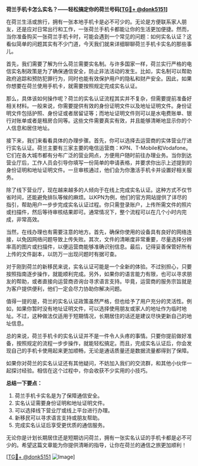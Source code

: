 **荷兰手机卡怎么实名？——轻松搞定你的荷兰号码[[TG💪+ @donk5151](https://t.me/s/donk5151)]**

在荷兰生活或旅行，拥有一张本地手机卡是必不可少的。无论是方便联系家人朋友，还是应对日常出行和工作，一张荷兰手机卡都能让你的生活更加便捷。然而，当你准备购买一张荷兰手机卡时，可能会遇到一个常见的问题：如何实名认证？这看似简单的问题其实有不少门道，今天我们就来详细聊聊荷兰手机卡实名的那些事儿。

首先，我们需要了解为什么荷兰需要实名制。与许多国家一样，荷兰实行严格的电信实名制政策是为了确保通信安全，防止非法活动的发生。比如，实名制可以帮助政府追踪和预防犯罪行为，同时也能有效保护用户的隐私和财产安全。因此，如果你想要在荷兰使用手机卡，就需要按照规定完成实名认证。

那么，具体该如何操作呢？荷兰的实名认证流程其实并不复杂，但需要提前准备好相关材料。一般来说，你需要提供有效的身份证明文件以及地址证明文件。身份证明文件包括护照、身份证或者居留证等；而地址证明文件则可以是水电费账单、银行对账单或者是租房合同等。这些文件需要真实有效，并且能够清晰地显示你的个人信息和居住地址。

接下来，我们来看看具体的办理步骤。首先，你可以选择去运营商的实体营业厅进行实名认证。荷兰主要有三家主要的电信运营商：KPN、T-Mobile和Vodafone。它们在各大城市都有分布广泛的营业网点，方便用户随时前往办理业务。当你到达营业厅后，工作人员会引导你填写一份简单的申请表格，并要求你出示上述提到的身份证明和地址证明文件。一旦审核通过，他们会为你激活手机卡并设置好相关服务。

除了线下营业厅，现在越来越多的人倾向于在线上完成实名认证。这种方式不仅节省时间，还能避免排队等候的麻烦。以KPN为例，他们的官方网站提供了详尽的指引，帮助用户一步步完成实名认证过程。你只需登录账户，上传所需文件的照片或扫描件，然后等待审核结果即可。通常情况下，整个流程可以在几个小时内完成，非常高效。

当然，在线办理也有需要注意的地方。首先，确保你使用的设备具有良好的网络连接，以免因网络问题导致上传失败。其次，文件的清晰度非常重要，尽量选择分辨率高的图片或扫描件，以便运营商能够准确识别信息。最后，记得妥善保管好所有上传的文件副本，以防万一出现问题时有据可查。

对于刚到荷兰的新移民来说，实名认证可能是一个全新的体验。不过别担心，只要按照指南逐步操作，就能顺利完成。另外，如果你的语言能力有限，也可以寻求朋友的帮助，或者直接向运营商咨询台寻求语言支持。毕竟，运营商的服务宗旨就是为客户提供便利，他们一定会尽力协助你解决问题。

值得一提的是，荷兰的实名认证政策虽然严格，但也给予了用户充分的灵活性。例如，如果你暂时没有地址证明文件，可以选择使用朋友或家人的地址作为临时地址。不过，这种做法仅适用于短期情况，长期居住的话还是建议尽快更新自己的地址信息。

总的来说，荷兰手机卡的实名认证并不是一件令人头疼的事情。只要你提前做好准备，按照规定的流程一步步操作，就能轻松搞定。而且，完成实名认证后，你会发现自己的手机卡使用起来更加顺畅，无论是通话质量还是数据流量都得到了保障。

如果你对荷兰的实名认证还有其他疑问，不妨加入我们的交流群，和其他小伙伴一起探讨经验。相信在这个过程中，你会收获不少实用的小技巧。

**总结一下要点：**
1. 荷兰手机卡实名是为了保障通信安全。
2. 实名认证需要身份证明和地址证明文件。
3. 可以选择线下营业厅或线上平台进行办理。
4. 新移民可以寻求语言支持或朋友帮助。
5. 完成实名认证后享受更优质的通信服务。

无论你是计划长期居住还是短期访问荷兰，拥有一张实名认证的手机卡都是必不可少的。希望这篇文章能为你提供清晰的指导，让你在荷兰的通信之旅更加顺利！ 

[[TG💪+ @donk5151](https://t.me/s/donk5151) ![Image](https://i.postimg.cc/rwNCRYN7/Snipaste-2025-04-30-17-27-05.png)]